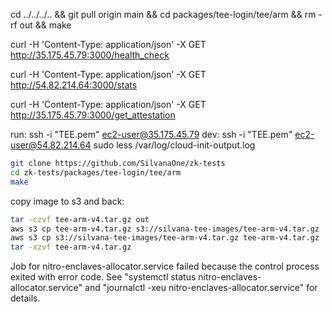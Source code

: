 cd ../../../.. && git pull origin main && cd packages/tee-login/tee/arm && rm -rf out && make

curl -H 'Content-Type: application/json' -X GET http://35.175.45.79:3000/health_check

curl -H 'Content-Type: application/json' -X GET http://54.82.214.64:3000/stats

curl -H 'Content-Type: application/json' -X GET http://35.175.45.79:3000/get_attestation

run:
ssh -i "TEE.pem" ec2-user@35.175.45.79
dev:
ssh -i "TEE.pem" ec2-user@54.82.214.64
sudo less /var/log/cloud-init-output.log

```sh
git clone https://github.com/SilvanaOne/zk-tests
cd zk-tests/packages/tee-login/tee/arm
make
```

copy image to s3 and back:

```sh
tar -czvf tee-arm-v4.tar.gz out
aws s3 cp tee-arm-v4.tar.gz s3://silvana-tee-images/tee-arm-v4.tar.gz
aws s3 cp s3://silvana-tee-images/tee-arm-v4.tar.gz tee-arm-v4.tar.gz
tar -xzvf tee-arm-v4.tar.gz
```

Job for nitro-enclaves-allocator.service failed because the control process exited with error code.
See "systemctl status nitro-enclaves-allocator.service" and "journalctl -xeu nitro-enclaves-allocator.service" for details.
